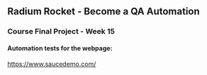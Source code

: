 ## Radium Rocket - Become a QA Automation
### Course Final Project - Week 15
#### Automation tests for the webpage:
https://www.saucedemo.com/
